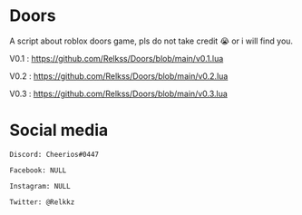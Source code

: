 # Doors

A script about roblox doors game, pls do not take credit 😭
or i will find you.

V0.1 : https://github.com/Relkss/Doors/blob/main/v0.1.lua

V0.2 : https://github.com/Relkss/Doors/blob/main/v0.2.lua

V0.3 : https://github.com/Relkss/Doors/blob/main/v0.3.lua


# Social media
```
Discord: Cheerios#0447
```
```
Facebook: NULL
```
```
Instagram: NULL
```
```
Twitter: @Relkkz
```
